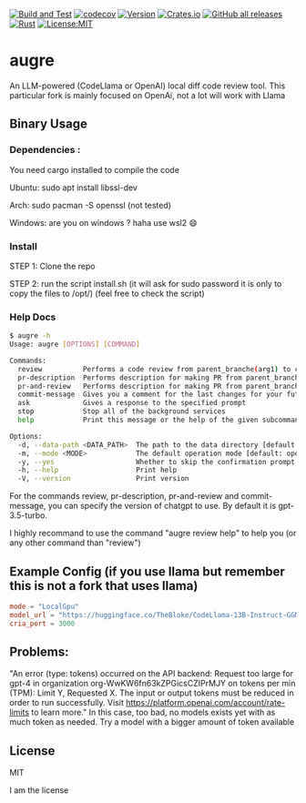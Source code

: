 [![Build and Test](https://github.com/twitchax/augre/actions/workflows/build.yml/badge.svg)](https://github.com/twitchax/augre/actions/workflows/build.yml)
[![codecov](https://codecov.io/gh/twitchax/augre/branch/main/graph/badge.svg?token=35MZN0YFZF)](https://codecov.io/gh/twitchax/augre)
[![Version](https://img.shields.io/crates/v/augre.svg)](https://crates.io/crates/augre)
[![Crates.io](https://img.shields.io/crates/d/augre?label=crate)](https://crates.io/crates/augre)
[![GitHub all releases](https://img.shields.io/github/downloads/twitchax/augre/total?label=binary)](https://github.com/twitchax/augre/releases)
[![Rust](https://img.shields.io/badge/rust-nightly-blue.svg?maxAge=3600)](https://github.com/twitchax/augre)
[![License:MIT](https://img.shields.io/badge/License-MIT-yellow.svg)](https://opensource.org/licenses/MIT)

# augre

An LLM-powered (CodeLlama or OpenAI) local diff code review tool.
This particular fork is mainly focused on OpenAi, not a lot will work with Llama

## Binary Usage

### Dependencies :

You need cargo installed to compile the code

Ubuntu: sudo apt install libssl-dev

Arch: sudo pacman -S openssl (not tested)

Windows: are you on windows ? haha use wsl2 :smile:

### Install

STEP 1: Clone the repo

STEP 2: run the script install.sh (it will ask for sudo password it is only to copy the files to /opt/) (feel free to check the script) 


### Help Docs

```bash
$ augre -h
Usage: augre [OPTIONS] [COMMAND]

Commands:
  review          Performs a code review from parent_branche(arg1) to child_branch(arg2)
  pr-description  Performs description for making PR from parent_branche(arg1) to child_branch(arg2)
  pr-and-review   Performs description for making PR from parent_branche(arg1) to child_branch(arg2) + reviews it
  commit-message  Gives you a comment for the last changes for your future commit
  ask             Gives a response to the specified prompt
  stop            Stop all of the background services
  help            Print this message or the help of the given subcommand(s)

Options:
  -d, --data-path <DATA_PATH>  The path to the data directory [default: .augre]
  -m, --mode <MODE>            The default operation mode [default: openai]
  -y, --yes                    Whether to skip the confirmation prompt
  -h, --help                   Print help
  -V, --version                Print version
```

For the commands review, pr-description, pr-and-review and commit-message, you can specify the version of chatgpt to use. By default it is gpt-3.5-turbo.

I highly recommand to use the command "augre review help" to help you (or any other command than "review")

## Example Config (if you use llama but remember this is not a fork that uses llama)

```toml
mode = "LocalGpu"
model_url = "https://huggingface.co/TheBloke/CodeLlama-13B-Instruct-GGML/resolve/main/codellama-13b-instruct.ggmlv3.Q3_K_M.bin"
cria_port = 3000
```

## Problems:

"An error (type: tokens) occurred on the API backend: Request too large for gpt-4 in organization org-WwKW6fn63kZPGicsCZIPrMJY on tokens per min (TPM): Limit Y, Requested X. The input or output tokens must be reduced in order to run successfully. Visit https://platform.openai.com/account/rate-limits to learn more."
In this case, too bad, no models exists yet with as much token as needed. Try a model with a bigger amount of token available

## License

MIT

I am the license
